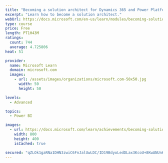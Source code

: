 ```yaml
---
title: "Becoming a solution architect for Dynamics 365 and Power Platform"
excerpt: "Learn how to become a solution architect."
webUrl: https://docs.microsoft.com/en-us/learn/modules/becoming-solution-architect/
type: course
price: Free
length: PT1H43M
ratings:
  count: 744
  average: 4.725806
heat: 51

provider:
  name: Microsoft Learn
  domain: microsoft.com
  images:
    - url: /assets/images/organizations/microsoft.com-50x50.jpg
      width: 50
      height: 50

levels:
  - Advanced

topics:
  - Power BI

images:
  - url: https://docs.microsoft.com/learn/achievements/becoming-solution-architect-social.png
    width: 800
    height: 400
    isCached: true

secured: "qZLOk1gaRNa1DHN3zwiC6FnJalUwLDC/ID19BdyoLedDLax3KcoU+8KwANUnKKEApkFRrv9eURru4mjZGhuzRoq2z9e16u0NB15nDwmu2NeCA39uIpLcWWqj4Z7FlH1Sv9DdB23ZPPpjs2rycpnI8efW+h0zZFpk9oLRxMMT0JItBZLXsv64AuGZJEWjHHjA7MuJcGmD9CihEHwSwb4I3L9np7KMkbXqCMzKk3Zg509fNmhzQe66YXmFIy5gff/iv//GpxpAJ3sDsk9amX/DI5BoAuJBK/DEUHNQKPSYzeO293Izwo+SJmSXfJIGZOqWXreUN83pNvPlyvMwV0TuVgdZRjE2Lk3eCyX/URrVofHQb04IvzEcC/l8ypgcIIQaIlZDB7JfdSnXwJhJWeznBz1qIXZwQGUlypFf9dl2M5E=;o6adaiL9aowEPVvX0psg0w=="
---
```


